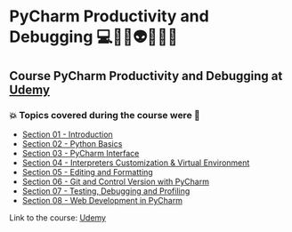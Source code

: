 # PyCharm Productivity and Debugging 💻🤖🤯👽👩🏻‍💻
## Course PyCharm Productivity and Debugging at [Udemy](https://www.udemy.com/course/pycharm-python/)
### 💥 Topics covered during the course were 🚀
- [Section 01 - Introduction](https://github.com/romulovieira777/PyCharm_Productivity_and_Debugging/tree/master/Section_01_Introduction)
- [Section 02 - Python Basics](https://github.com/romulovieira777/PyCharm_Productivity_and_Debugging/tree/master/Section_02_Python_Basics)
- [Section 03 - PyCharm Interface](https://github.com/romulovieira777/PyCharm_Productivity_and_Debugging/tree/master/Section_03_PyCharm_Interface)
- [Section 04 - Interpreters Customization & Virtual Environment](https://github.com/romulovieira777/PyCharm_Productivity_and_Debugging/tree/master/Section_04_Interpreters_Customization_Virtual_Environment)
- [Section 05 - Editing and Formatting](https://github.com/romulovieira777/PyCharm_Productivity_and_Debugging/tree/master/Section_05_Editing_and_Formatting)
- [Section 06 - Git and Control Version with PyCharm](https://github.com/romulovieira777/PyCharm_Productivity_and_Debugging/tree/master/Section_06_Git_and_Control_Version_with_PyCharm)
- [Section 07 - Testing, Debugging and Profiling](https://github.com/romulovieira777/PyCharm_Productivity_and_Debugging/tree/master/Section_07_Testing_Debugging_and_Profiling)
- [Section 08 - Web Development in PyCharm]()

Link to the course: [Udemy](https://www.udemy.com/course/pycharm-python/)

